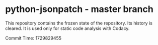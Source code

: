 # python-jsonpatch - master branch

This repository contains the frozen state of the repository.
Its history is cleared. It is used only for static code
analysis with Codacy.

Commit Time: 1729829455